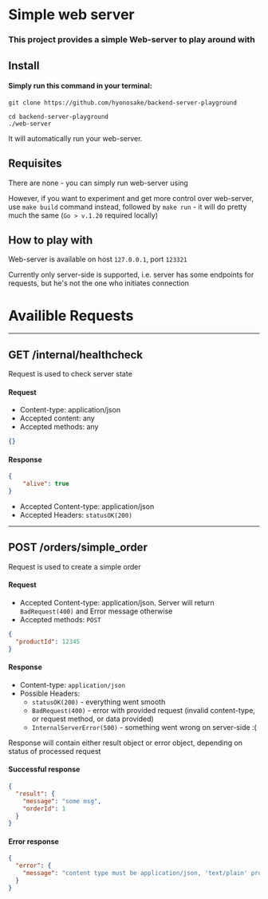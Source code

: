 # Simple web server
### This project provides a simple Web-server to play around with

## Install
#### Simply run this command in your terminal:
```
git clone https://github.com/hyonosake/backend-server-playground

cd backend-server-playground 
./web-server
```
It will automatically run your web-server. 

## Requisites
 There are none - you can simply run web-server using  
 
However, if you want to experiment and get more control over web-server, use `make build` command instead, followed by `make run` - it will do pretty much the same (`Go > v.1.20` required locally)


## How to play with
Web-server is available on host `127.0.0.1`, port `123321`

Currently only server-side is supported, i.e. server has some endpoints for requests, but he's not the one who initiates connection


# Availible Requests 

---

## GET /internal/healthcheck
Request is used to check server state
#### Request
* Content-type: application/json
* Accepted content: any
* Accepted methods: any
```json
{}
```
#### Response
```json
{
    "alive": true
}
```
* Accepted Content-type: application/json
* Accepted Headers: `statusOK(200)`
 
---

## POST /orders/simple_order
Request is used to create a simple order
#### Request
* Accepted Content-type: application/json. Server will return `BadRequest(400)` and Error message otherwise
* Accepted methods: `POST`
```json
{
  "productId": 12345
}
```
#### Response
* Content-type: `application/json`
* Possible Headers:
  * `statusOK(200)` - everything went smooth
  * `BadRequest(400)` - error with provided request (invalid content-type, or request method, or data provided)
  * `InternalServerError(500)` - something went wrong on server-side :(

Response will contain either result object or error object, depending on status of processed request
#### Successful response
```json
{
  "result": {
    "message": "some msg",
    "orderId": 1
  }
}
```
#### Error response
```json
{
  "error": {
    "message": "content type must be application/json, 'text/plain' provided"
  }
}
```







